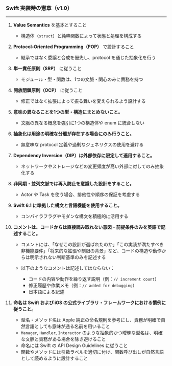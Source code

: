 ### Swift 実装時の憲章（v1.0）

---

1. **Value Semantics** を基本とすること

   * 構造体（`struct`）と純粋関数によって状態と処理を構成する

2. **Protocol-Oriented Programming（POP）** で設計すること

   * 継承ではなく委譲と合成を優先し、protocol を通じた抽象化を行う

3. **単一責任原則（SRP）** に従うこと

   * モジュール・型・関数は、1つの文脈・関心のみに責務を持つ

4. **開放閉鎖原則（OCP）** に従うこと

   * 修正ではなく拡張によって振る舞いを変えられるよう設計する

5. **意味の異なることを1つの型・構造にまとめないこと。**

   * 文脈の異なる概念を強引に1つの構造体や enum に統合しない

6. **抽象化は用途の明確な分離が存在する場合にのみ行うこと。**

   * 無意味な protocol 定義や過剰なジェネリクスの使用を避ける

7. **Dependency Inversion（DIP）は外部依存に限定して適用すること。**

   * ネットワークやストレージなどの変更頻度が高い外部に対してのみ抽象化する

8. **非同期・並列文脈では再入防止を意識した設計をすること。**

   * Actor や Task を使う場合、排他性や順序の保証を考慮する

9. **Swift 6.1 に準拠した構文と言語機能を使用すること。**

   * コンパイラフラグやモダンな構文を積極的に活用する

10. **コメントは、コードからは直接読み取れない意図・前提条件のみを英語で記述すること。**

    * コメントには、「なぜこの設計が選ばれたのか」「この実装が満たすべき非機能要件」「将来的な拡張や制限の背景」など、コードの構造や動作からは明示されない判断基準のみを記述する
    * 以下のようなコメントは記述してはならない：

      * コードの内容や動作を繰り返す説明（例：`// increment count`）
      * 修正履歴や作業メモ（例：`// added for debugging`）
      * 日本語による記述

11. **命名は Swift および iOS の公式ライブラリ・フレームワークにおける慣例に従うこと。**

    * 型名・メソッド名は Apple 純正の命名規則を参考にし、責務が明確で自然言語としても意味が通る名前を用いること
    * `Manager`, `Handler`, `Interactor` のような抽象的かつ曖昧な型名は、明確な文脈と責務がある場合を除き避けること
    * 命名には Swift の API Design Guidelines に従うこと
    * 関数やメソッドには引数ラベルを適切に付け、関数呼び出しが自然言語として読めるように設計すること

